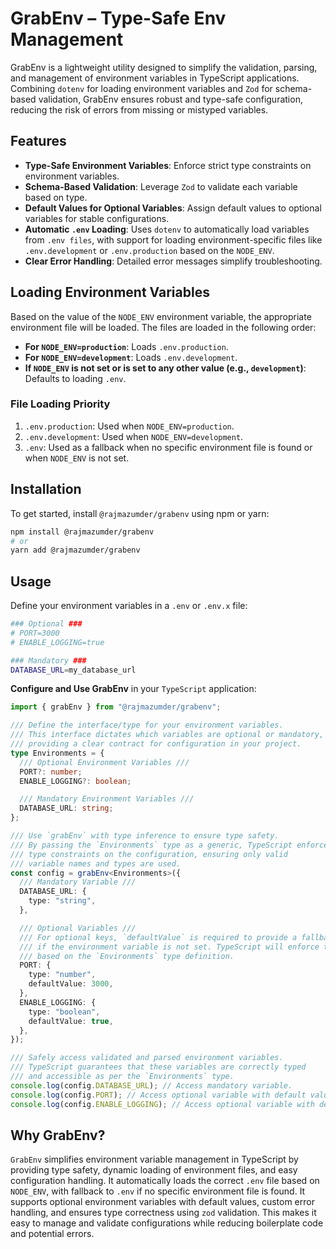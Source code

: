 # GrabEnv – Type-Safe Env Management

GrabEnv is a lightweight utility designed to simplify the validation, parsing, and management of environment variables in TypeScript applications. Combining `dotenv` for loading environment variables and `Zod` for schema-based validation, GrabEnv ensures robust and type-safe configuration, reducing the risk of errors from missing or mistyped variables.

## Features

- **Type-Safe Environment Variables**: Enforce strict type constraints on environment variables.
- **Schema-Based Validation**: Leverage `Zod` to validate each variable based on type.
- **Default Values for Optional Variables**: Assign default values to optional variables for stable configurations.
- **Automatic `.env` Loading**: Uses `dotenv` to automatically load variables from `.env files`, with support for loading environment-specific files like `.env.development` or `.env.production` based on the `NODE_ENV`.
- **Clear Error Handling**: Detailed error messages simplify troubleshooting.

## Loading Environment Variables

Based on the value of the `NODE_ENV` environment variable, the appropriate environment file will be loaded. The files are loaded in the following order:

- **For `NODE_ENV=production`**: Loads `.env.production`.
- **For `NODE_ENV=development`**: Loads `.env.development`.
- **If `NODE_ENV` is not set or is set to any other value (e.g., `development`)**: Defaults to loading `.env`.

### File Loading Priority

1. `.env.production`: Used when `NODE_ENV=production`.
2. `.env.development`: Used when `NODE_ENV=development`.
3. `.env`: Used as a fallback when no specific environment file is found or when `NODE_ENV` is not set.

## Installation

To get started, install `@rajmazumder/grabenv` using npm or yarn:

```bash
npm install @rajmazumder/grabenv
# or
yarn add @rajmazumder/grabenv
```

## Usage

Define your environment variables in a `.env` or `.env.x` file:

```bash
### Optional ###
# PORT=3000
# ENABLE_LOGGING=true

### Mandatory ###
DATABASE_URL=my_database_url
```

**Configure and Use GrabEnv** in your `TypeScript` application:

```typescript
import { grabEnv } from "@rajmazumder/grabenv";

/// Define the interface/type for your environment variables.
/// This interface dictates which variables are optional or mandatory,
/// providing a clear contract for configuration in your project.
type Environments = {
  /// Optional Environment Variables ///
  PORT?: number;
  ENABLE_LOGGING?: boolean;

  /// Mandatory Environment Variables ///
  DATABASE_URL: string;
};

/// Use `grabEnv` with type inference to ensure type safety.
/// By passing the `Environments` type as a generic, TypeScript enforces
/// type constraints on the configuration, ensuring only valid
/// variable names and types are used.
const config = grabEnv<Environments>({
  /// Mandatory Variable ///
  DATABASE_URL: {
    type: "string",
  },

  /// Optional Variables ///
  /// For optional keys, `defaultValue` is required to provide a fallback
  /// if the environment variable is not set. TypeScript will enforce this rule
  /// based on the `Environments` type definition.
  PORT: {
    type: "number",
    defaultValue: 3000,
  },
  ENABLE_LOGGING: {
    type: "boolean",
    defaultValue: true,
  },
});

/// Safely access validated and parsed environment variables.
/// TypeScript guarantees that these variables are correctly typed
/// and accessible as per the `Environments` type.
console.log(config.DATABASE_URL); // Access mandatory variable.
console.log(config.PORT); // Access optional variable with default value.
console.log(config.ENABLE_LOGGING); // Access optional variable with default value.
```

## Why GrabEnv?

`GrabEnv` simplifies environment variable management in TypeScript by providing type safety, dynamic loading of environment files, and easy configuration handling. It automatically loads the correct `.env` file based on `NODE_ENV`, with fallback to `.env` if no specific environment file is found. It supports optional environment variables with default values, custom error handling, and ensures type correctness using `zod` validation. This makes it easy to manage and validate configurations while reducing boilerplate code and potential errors.
